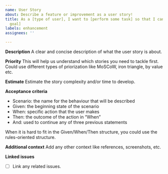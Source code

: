 ```yaml
---
name: User Story
about: Describe a feature or improvement as a user story!
title: As a [type of user], I want to [perform some task] so that I can [achieve some
  goal]
labels: enhancement
assignees: ''

---
```


**Description**
A clear and concise description of what the user story is about.

**Priority**
This will help us understand which stories you need to tackle first. Could use different types of priorization like MoSCoW, iron triangle, by value etc.

**Estimate**
Estimate the story complexity and/or time to develop.

**Acceptance criteria**
- Scenario: the name for the behaviour that will be described
- Given:  the beginning state of the scenario
- When: specific action that the user makes
- Then: the outcome of the action in “When”
- And: used to continue any of three previous statements

When it is hard to fit in the Given/When/Then structure, you could use the rules-oriented structure.

**Additional context**
Add any other context like references, screenshots, etc.

**Linked issues**
- [ ] Link any related issues.
